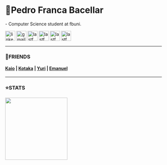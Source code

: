 <div align="left">
  <h1>
    🚀Pedro Franca Bacellar
  </h1>

</div>


<div align="left">
  <p>
    - Computer Science student at fbuni.
  </p>

</div>













<p align="left">

  <a href="https://www.linkedin.com/in/pedro-franca-bacellar">
    <img width="32" height="32" alt="linkedin" src="https://github.com/user-attachments/assets/65349159-e6ca-46ec-b6ef-d4bf9589fa56"></a>

  <a href="mailto:pedrofrancabacellar@gmail.com" alt="Gmail" target="_blank">
    <img width="32" height="32" alt="gmail" src="https://github.com/user-attachments/assets/07fbde7a-93ee-4c23-9688-d28e928cd94e"></a>

  <a href="https://github.com/pedro-bacellar">
    <img width="32" height="32" alt="lastfm" src="https://github.com/user-attachments/assets/3e3f31a5-946b-4981-866e-fddd8a8bf183"></a>

  <a href="https://www.last.fm/pt/user/soundfds">
    <img width="32" height="32" alt="lastfm" src="https://github.com/user-attachments/assets/2f9ed938-35e7-471f-bcac-8d7aa40393ff"></a>

  <a href="https://steamcommunity.com/id/soundfds">
    <img width="32" height="32" alt="lastfm" src="https://github.com/user-attachments/assets/f76237c4-136d-46f7-8318-ef5e56d0d369"></a>

  <a href="https://letterboxd.com/SoundFds">
    <img width="32" height="32" alt="lastfm" src="https://github.com/user-attachments/assets/f4188f76-f8bc-4d74-8030-8c1683e62c7d"></a>
    
</p>













___

<div align="left">

  <h3>
  🎉FRIENDS
  </h3>
  
<h4>
  <a href="https://github.com/gmdkaio">Kaio</a> | <a href="https://github.com/yukioktk">Kotaka</a> | <a href="https://github.com/tiqui">Yuri</a> | <a href="https://github.com/manel-mendonca">Emanuel</a>
</h4>

</div>

___












  <h3>
  ⭐STATS
  </h3>


<p align="left">
<a href="https://github.com/pedro-bacellar">
  <img height=200 src="https://github-readme-stats.vercel.app/api?username=pedro-bacellar&count_private=true&show_icons=true&theme=github_dark"/>
</a>

</p>
